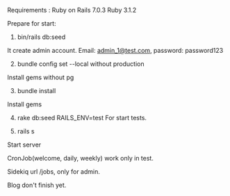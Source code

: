 Requirements :
Ruby on Rails 7.0.3
Ruby 3.1.2

Prepare for start:

1) bin/rails db:seed

It create admin account. Email: admin_1@test.com, password: password123

2) bundle config set --local without production

Install gems without pg

3) bundle install

Install gems

4) rake db:seed RAILS_ENV=test For start tests.

5) rails s

Start server


CronJob(welcome, daily, weekly) work only in test.

Sidekiq url /jobs, only for admin. 

Blog don't finish yet.
